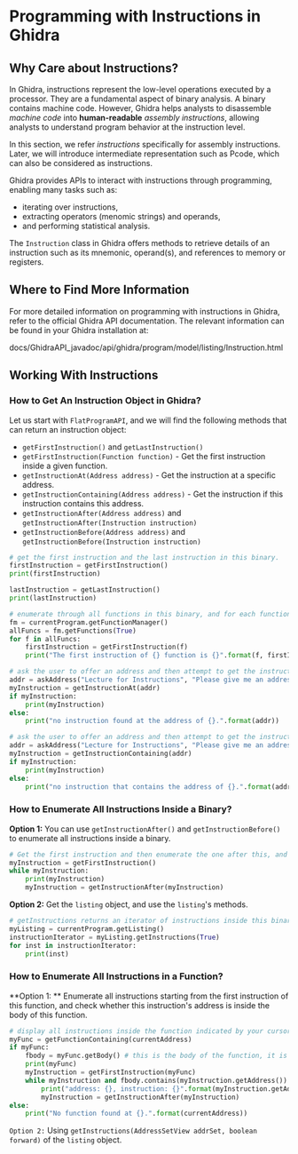 # **Programming with Instructions in Ghidra**

## **Why Care about Instructions?**

In Ghidra, instructions represent the low-level operations executed by a processor. They are a fundamental aspect of binary analysis. A binary contains machine code. However, Ghidra helps analysts to disassemble *machine code* into **human-readable** *assembly instructions*, allowing analysts to understand program behavior at the instruction level. 

In this section, we refer *instructions* specifically for assembly instructions. Later, we will introduce intermediate representation such as Pcode, which can also be considered as instructions. 

Ghidra provides APIs to interact with instructions through programming, enabling many tasks such as:

+ iterating over instructions,
+ extracting operators (menomic strings) and operands,
+ and performing statistical analysis.

The `Instruction` class in Ghidra offers methods to retrieve details of an instruction such as its mnemonic, operand(s), and references to memory or registers. 


## **Where to Find More Information**

For more detailed information on programming with instructions in Ghidra, refer to the official Ghidra API documentation. The relevant information can be found in your Ghidra installation at: 

docs/GhidraAPI_javadoc/api/ghidra/program/model/listing/Instruction.html


## **Working With Instructions**

### **How to Get An Instruction Object in Ghidra?**

Let us start with `FlatProgramAPI`, and we will find the following methods that can return an instruction object:

+ `getFirstInstruction()` and `getLastInstruction()`
+ `getFirstInstruction(Function function)` - Get the first instruction inside a given function. 
+ `getInstructionAt(Address address)` - Get the instruction at a specific address. 
+ `getInstructionContaining(Address address)` - Get the instruction if this instruction contains this address. 
+ `getInstructionAfter(Address address)` and `getInstructionAfter(Instruction instruction)`
+ `getInstructionBefore(Address address)` and `getInstructionBefore(Instruction instruction)`

```python
# get the first instruction and the last instruction in this binary.
firstInstruction = getFirstInstruction()
print(firstInstruction)

lastInstruction = getLastInstruction()
print(lastInstruction)
```

```python
# enumerate through all functions in this binary, and for each function print out its first instruction. 
fm = currentProgram.getFunctionManager()
allFuncs = fm.getFunctions(True)
for f in allFuncs:
	firstInstruction = getFirstInstruction(f)
 	print("The first instruction of {} function is {}".format(f, firstInstruction))
```

```python
# ask the user to offer an address and then attempt to get the instruction at that address. This address is for the address of the very first byte of the instruction. 
addr = askAddress("Lecture for Instructions", "Please give me an address!")
myInstruction = getInstructionAt(addr)
if myInstruction:
	print(myInstruction)
else:
	print("no instruction found at the address of {}.".format(addr))
```
```python
# ask the user to offer an address and then attempt to get the instruction that contains address. Note: an instruction might be composed of multiple bytes.  
addr = askAddress("Lecture for Instructions", "Please give me an address!")
myInstruction = getInstructionContaining(addr)
if myInstruction:
	print(myInstruction)
else:
	print("no instruction that contains the address of {}.".format(addr))
```

### **How to Enumerate All Instructions Inside a Binary?**

**Option 1:** You can use `getInstructionAfter()` and `getInstructionBefore()` to enumerate all instructions inside a binary. 

```python
# Get the first instruction and then enumerate the one after this, and keep doing that. 
myInstruction = getFirstInstruction()
while myInstruction:
    print(myInstruction)
    myInstruction = getInstructionAfter(myInstruction)
```

**Option 2:** Get the `listing` object, and use the `listing`'s methods. 

```python
# getInstructions returns an iterator of instructions inside this binary
myListing = currentProgram.getListing()
instructionIterator = myListing.getInstructions(True)
for inst in instructionIterator:
    print(inst)
```


### **How to Enumerate All Instructions in a Function?**

**Option 1: ** Enumerate all instructions starting from the first instruction of this function, and check whether this instruction's address is inside the body of this function. 

```python
# display all instructions inside the function indicated by your cursor. 
myFunc = getFunctionContaining(currentAddress)
if myFunc:
	fbody = myFunc.getBody() # this is the body of the function, it is an AddressSetView, a set of addresses. 
	print(myFunc)
	myInstruction = getFirstInstruction(myFunc)
	while myInstruction and fbody.contains(myInstruction.getAddress()): # verify whether the address of this instruction is inside the set of addresses for this function. 
		print("address: {}, instruction: {}".format(myInstruction.getAddress(), myInstruction))
		myInstruction = getInstructionAfter(myInstruction)
else:
	print("No function found at {}.".format(currentAddress))
```


``Option 2:`` Using `getInstructions(AddressSetView addrSet, boolean forward)` of the `listing` object. 
